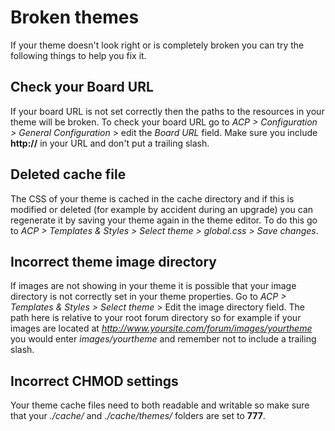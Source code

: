 # Broken themes
If your theme doesn't look right or is completely broken you can try the following things to help you fix it.

## Check your Board URL
If your board URL is not set correctly then the paths to the resources in your theme will be broken. To check your board URL go to *ACP > Configuration > General Configuration* > edit the *Board URL* field. Make sure you include **http://** in your URL and don't put a trailing slash.

## Deleted cache file
The CSS of your theme is cached in the cache directory and if this is modified or deleted (for example by accident during an upgrade) you can regenerate it by saving your theme again in the theme editor. To do this go to *ACP > Templates & Styles > Select theme > global.css > Save changes*.

## Incorrect theme image directory
If images are not showing in your theme it is possible that your image directory is not correctly set in your theme properties. Go to *ACP > Templates & Styles > Select theme* > Edit the image directory field. The path here is relative to your root forum directory so for example if your images are located at *http://www.yoursite.com/forum/images/yourtheme* you would enter *images/yourtheme* and remember not to include a trailing slash.

## Incorrect CHMOD settings
Your theme cache files need to both readable and writable so make sure that your *./cache/* and *./cache/themes/* folders are set to **777**.
